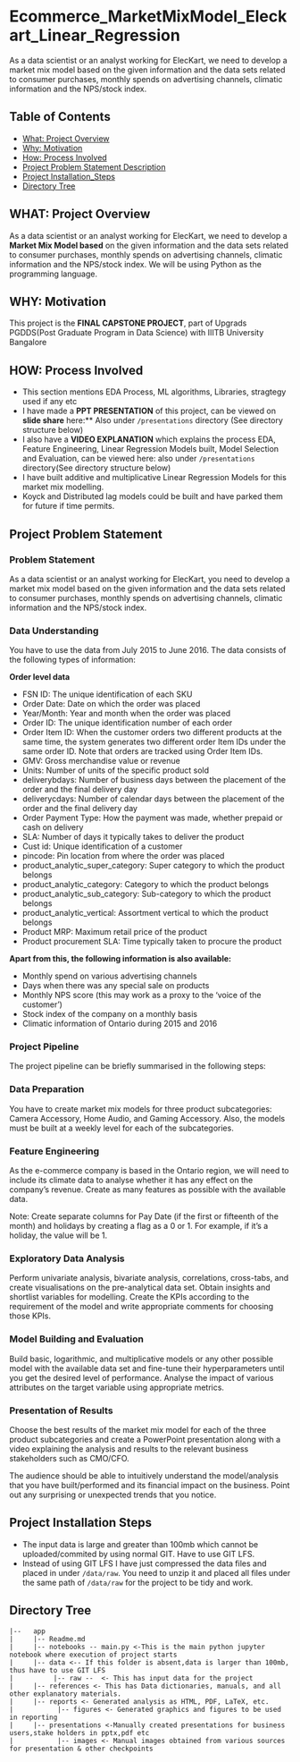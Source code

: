 # Ecommerce_MarketMixModel_Eleckart_Linear_Regression
 As a data scientist or an analyst working for ElecKart, we need to develop a market mix model based on the given information and the data sets related to consumer purchases, monthly spends on advertising channels, climatic information and the NPS/stock index.
 
## Table of Contents
  * [What: Project Overview](#what-project-overview)
  * [Why: Motivation](#why-motivation)
  * [How: Process Involved](#how-process-involved)
  * [Project Problem Statement Description](#project-problem-statement)
  * [Project Installation_Steps](#project-installation-steps)
  * [Directory Tree](#directory-tree)
  

## WHAT: Project Overview 
As a data scientist or an analyst working for ElecKart, we need to develop a **Market Mix Model based** on the given information and the data sets related to consumer purchases, monthly spends on advertising channels, climatic information and the NPS/stock index. We will be using Python as the programming language.

## WHY: Motivation
This project is the **FINAL CAPSTONE PROJECT**, part of Upgrads PGDDS(Post Graduate Program in Data Science) with IIITB University Bangalore

## HOW: Process Involved
- This section mentions EDA Process, ML algorithms, Libraries, stragtegy used if any etc
- I have made a **PPT PRESENTATION** of this project, can be viewed on **slide share** here:** Also under `/presentations` directory (See directory structure below)
- I also have a **VIDEO EXPLANATION** which explains the process EDA, Feature Engineering, Linear Regression Models built, Model Selection and Evaluation, can be viewed here: also under `/presentations` directory(See directory structure below)
- I have built additive and multiplicative Linear Regression Models for this market mix modelling.
- Koyck and Distributed lag models could be built and have parked them for future if time permits.

## Project Problem Statement

### Problem Statement

As a data scientist or an analyst working for ElecKart, you need to develop a market mix model based on the given information and the data sets related to consumer purchases, monthly spends on advertising channels, climatic information and the NPS/stock index.

<!--![lead_funnel_image](./presentations/images/lead_funnel_image.jpg?raw=true "Leads Funnel") -->
<!-- ![lead_funnel_image](https://user-images.githubusercontent.com/14209223/149206507-62bf586c-e02b-41fc-9674-44aa3bb8931c.jpg) <!-- I simply dragged and dropped the image-->

### Data Understanding
You have to use the data from July 2015 to June 2016. The data consists of the following types of information:

**Order level data**

- FSN ID: The unique identification of each SKU
- Order Date: Date on which the order was placed
- Year/Month: Year and month when the order was placed
- Order ID: The unique identification number of each order
- Order Item ID: When the customer orders two different products at the same time, the system generates two different order Item IDs under the same order ID. Note that orders are tracked using Order Item IDs.
- GMV: Gross merchandise value or revenue
- Units: Number of units of the specific product sold
- deliverybdays: Number of business days between the placement of the order and the final delivery day
- deliverycdays: Number of calendar days between the placement of the order and the final delivery day
- Order Payment Type: How the payment was made, whether prepaid or cash on delivery
- SLA: Number of days it typically takes to deliver the product
- Cust id: Unique identification of a customer
- pincode: Pin location from where the order was placed
- product_analytic_super_category: Super category to which the product belongs
- product_analytic_category: Category to which the product belongs
- product_analytic_sub_category: Sub-category to which the product belongs
- product_analytic_vertical: Assortment vertical to which the product belongs
- Product MRP: Maximum retail price of the product
- Product procurement SLA: Time typically taken to procure the product

**Apart from this, the following information is also available:**

- Monthly spend on various advertising channels
- Days when there was any special sale on products
- Monthly NPS score (this may work as a proxy to the ‘voice of the customer’)
- Stock index of the company on a monthly basis 
- Climatic information of Ontario during 2015 and 2016

### Project Pipeline
The project pipeline can be briefly summarised in the following steps:

### Data Preparation
You have to create market mix models for three product subcategories: Camera Accessory, Home Audio, and Gaming Accessory. Also, the models must be built at a weekly level for each of the subcategories.

### Feature Engineering
As the e-commerce company is based in the Ontario region, we will need to include its climate data to analyse whether it has any effect on the company’s revenue. Create as many features as possible with the available data.

Note: Create separate columns for Pay Date (if the first or fifteenth of the month) and holidays by creating a flag as a 0 or 1. For example, if it’s a holiday, the value will be 1.

### Exploratory Data Analysis
Perform univariate analysis, bivariate analysis, correlations, cross-tabs, and create visualisations on the pre-analytical data set. Obtain insights and shortlist variables for modelling. Create the KPIs according to the requirement of the model and write appropriate comments for choosing those KPIs.

### Model Building and Evaluation
Build basic, logarithmic, and multiplicative models or any other possible model with the available data set and fine-tune their hyperparameters until you get the desired level of performance. Analyse the impact of various attributes on the target variable using appropriate metrics. 

### Presentation of Results
Choose the best results of the market mix model for each of the three product subcategories and create a PowerPoint presentation along with a video explaining the analysis and results to the relevant business stakeholders such as CMO/CFO.

The audience should be able to intuitively understand the model/analysis that you have built/performed and its financial impact on the business. Point out any surprising or unexpected trends that you notice.

## Project Installation Steps
- The input data is large and greater than 100mb which cannot be uploaded/commited by using normal GIT. Have to use GIT LFS. 
- Instead of using GIT LFS I have just compressed the data files and placed in under `/data/raw`. You need to unzip it and placed all files under the same path of `/data/raw` for the project to be tidy and work.

<!--## Directory Tree 
```
├── app 
│   ├── __init__.py
│   ├── main.py
│   ├── model
│   ├── static
│   └── templates
├── config
│   ├── __init__.py
├── processing
│   ├── __init__.py
├── requirements.txt
├── runtime.txt
├── LICENSE
├── Procfile
├── README.md
└── wsgi.py
```
-->

## Directory Tree
```
|--   app
|     |-- Readme.md 
|     |-- notebooks -- main.py <-This is the main python jupyter notebook where execution of project starts
|     |-- data <-- If this folder is absent,data is larger than 100mb, thus have to use GIT LFS
|          |-- raw --  <- This has input data for the project
|     |-- references <- This has Data dictionaries, manuals, and all other explanatory materials.
|     |-- reports <- Generated analysis as HTML, PDF, LaTeX, etc.
|           |-- figures <- Generated graphics and figures to be used in reporting
|     |-- presentations <-Manually created presentations for business users,stake holders in pptx,pdf etc
|           |-- images <- Manual images obtained from various sources for presentation & other checkpoints
```
